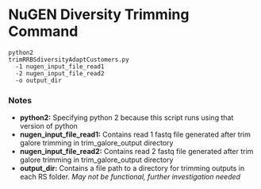 # NuGEN Diversity Trimming Command
```
python2
trimRRBSdiversityAdaptCustomers.py
  -1 nugen_input_file_read1
  -2 nugen_input_file_read2
  -o output_dir
```
### Notes
- **python2:** Specifying python 2 because this script runs using that version of python
- **nugen_input_file_read1:** Contains read 1 fastq file generated after trim galore trimming in trim_galore_output directory
- **nugen_input_file_read2:** Contains read 2 fastq file generated after trim galore trimming in trim_galore_output directory
- **output_dir:** Contains a file path to a directory for trimming outputs in each RS folder. *May not be functional, further investigation needed*
